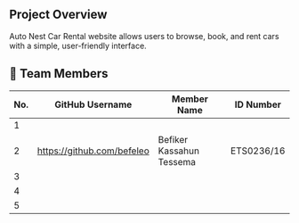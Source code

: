 ## Project Overview
Auto Nest Car Rental website allows users to browse, book, and rent cars with a simple, user-friendly interface.

## 👥 Team Members
| No. | GitHub Username | Member Name                 | ID Number       |
| --- | --------------- | --------------------------- | --------------- |
| 1   |                 |  |                 |
| 2   | https://github.com/befeleo               | Befiker Kassahun Tessema    | ETS0236/16                 |
| 3   |                 |     |                 |
| 4   |                 |   |                 |
| 5   |                 |       |                 |